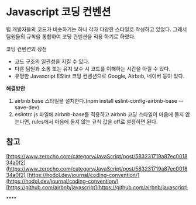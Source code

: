 # Javascript 코딩 컨벤션

팀 개발자들의 코드가 비슷하기는 하나 각자 다양한 스타일로 작성하고 있었다. 그래서 팀원들의 규칙을 통합하여 코딩 컨벤션을 적용 하기로 하였다.

코딩 컨벤션의 장점

* 코드 구조의 일관성을 지킬 수 있다.
* 다른 팀원과 소통 또는 유지 보수 시 코드를 이해하는 시간을 아낄 수 있다.
* 유명한 Javascript ESlint 코딩 컨벤션으로 Google, Airbnb, 네이버 등이 있다.

**해결방안**

1. airbnb base 스타일을 설치한다.\(npm install eslint-config-airbnb-base --save-dev\)
2. eslintrc.js 파일에 airbnb-base를 적용하고 airbnb 코딩 스타일이 마음에 들지 않는다면, rules에서 마음에 들지 않는 규칙 값을 off로 설정하면 된다.



## 참고

[https://www.zerocho.com/category/JavaScript/post/583231719a87ec001834a0f2](https://www.zerocho.com/category/JavaScript/post/583231719a87ec001834a0f2) [https://hodol.dev/journal/coding-convention/](https://hodol.dev/journal/coding-convention/)  
[https://github.com/airbnb/javascript](https://github.com/airbnb/javascript)





\*\*\*\*



